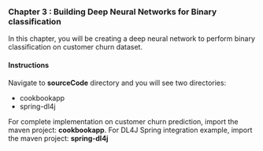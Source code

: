 
### Chapter 3 : Building Deep Neural Networks for Binary classification

In this chapter, you will be creating a deep neural network to perform binary classification on customer churn dataset.
&nbsp;
&nbsp;
&nbsp;
#### Instructions 
Navigate to **sourceCode** directory and you will see two directories:

 - cookbookapp
 - spring-dl4j

For complete implementation on customer churn prediction, import the maven project: **cookbookapp**. For DL4J Spring integration example, import the maven project:
**spring-dl4j** 




